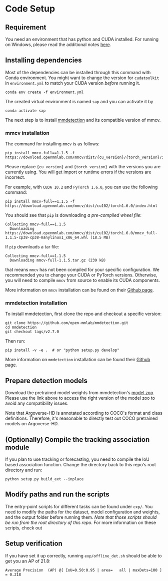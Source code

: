 # Code Setup

## Requirement
You need an environment that has python and CUDA installed. For running on Windows, please read the additional notes [here](win_note.md).


## Installing dependencies

Most of the dependencies can be installed through this command with Conda environment. You might want to change the version for `cudatoolkit` in `environment.yml` to match your CUDA version <em>before</em> running it.

```
conda env create -f environment.yml
```

The created virtual environment is named `sap` and you can activate it by
```
conda activate sap
```

The next step is to install [mmdetection](https://github.com/open-mmlab/mmdetection) and its compatible version of mmcv. 

### mmcv installation

The command for installing `mmcv` is as follows:
```shell
pip install mmcv-full==1.1.5 -f https://download.openmmlab.com/mmcv/dist/{cu_version}/{torch_version}/index.html
```

Please replace `{cu_version}` and ``{torch_version}`` with the versions you are currently using.
You will get import or runtime errors if the versions are incorrect.

For example, with ``CUDA 10.2`` and ``PyTorch 1.6.0``, you can use the following command:

```shell
pip install mmcv-full==1.1.5 -f https://download.openmmlab.com/mmcv/dist/cu102/torch1.6.0/index.html
```
You should see that `pip` is downloading *a pre-compiled wheel file*:
```
Collecting mmcv-full==1.1.5
  Downloading https://download.openmmlab.com/mmcv/dist/cu102/torch1.6.0/mmcv_full-1.1.5-cp38-cp38-manylinux1_x86_64.whl (18.5 MB)
```

If `pip` downloads a tar file:
```
Collecting mmcv-full==1.1.5
  Downloading mmcv-full-1.1.5.tar.gz (239 kB)
```
that means `mmcv` has not been compiled for your specific configuration.
We recommended you to change your CUDA or PyTorch versions.
Otherwise, you will need to compile `mmcv` from source to enable its CUDA components.

More information on `mmcv` installation can be found on their [Github page](https://github.com/open-mmlab/mmcv/).

### mmdetection installation

To install mmdetection, first clone the repo and checkout a specific version:
```
git clone https://github.com/open-mmlab/mmdetection.git
cd mmdetection
git checkout tags/v2.7.0
```

Then run:
```
pip install -v -e .  # or "python setup.py develop"
```

More information on `mmdetection` installation can be found their [Github page](https://github.com/open-mmlab/mmdetection/blob/master/docs/get_started.md).


## Prepare detection models

Download the pretrained model weights from mmdetection's [model zoo](https://github.com/open-mmlab/mmdetection/blob/3e902c3afc62693a71d672edab9b22e35f7d4776/docs/model_zoo.md). Please use the link above to access the right version of the model zoo to avoid any compatibility issues.

Note that Argoverse-HD is annotated according to COCO's format and class definitions. Therefore, it's reasonable to directly test out COCO pretrained models on Argoverse-HD.


## (Optionally) Compile the tracking association module
If you plan to use tracking or forecasting, you need to compile the IoU based association function. Change the directory back to this repo's root directory and run:
```
python setup.py build_ext --inplace
```


## Modify paths and run the scripts
The entry-point scripts for different tasks can be found under `exp/`. You need to modify the paths for the dataset, model configuration and weights, and the output folder before running them. <em>Note that those scripts should be run from the root directory of this repo</em>. For more information on these scripts, check out 

## Setup verification

If you have set it up correctly, running `exp/offline_det.sh` should be able to get you an AP of 21.8:
```
Average Precision  (AP) @[ IoU=0.50:0.95 | area=   all | maxDets=100 ] = 0.218
```
